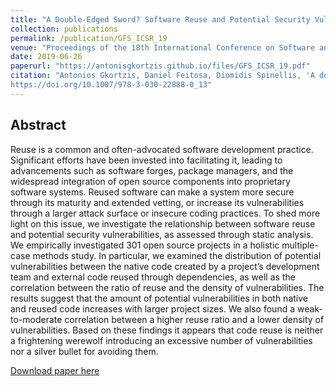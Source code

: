 ```yaml
---
title: "A Double-Edged Sword? Software Reuse and Potential Security Vulnerabilities"
collection: publications
permalink: /publication/GFS_ICSR_19
venue: "Proceedings of the 18th International Conference on Software and Systems Reuse (ICSR '19)"
date: 2019-06-26
paperurl: "https://antonisgkortzis.github.io/files/GFS_ICSR_19.pdf"
citation: "Antonios Gkortzis, Daniel Feitosa, Diomidis Spinellis, 'A double-edged sword? software reuse and potential security vulnerabilities', Publisher: Springer, Cham, pages: 187-203
https://doi.org/10.1007/978-3-030-22888-0_13"
---
```



## Abstract
Reuse is a common and often-advocated software development practice. Significant efforts have been invested into facilitating it, leading to advancements such as software forges, package managers, and the widespread integration of open source components into proprietary software systems. Reused software can make a system more secure through its maturity and extended vetting, or increase its vulnerabilities through a larger attack surface or insecure coding practices. To shed more light on this issue, we investigate the relationship between software reuse and potential security vulnerabilities, as assessed through static analysis. We empirically investigated 301 open source projects in a holistic multiple-case methods study. In particular, we examined the distribution of potential vulnerabilities between the native code created by a project’s development team and external code reused through dependencies, as well as the correlation between the ratio of reuse and the density of vulnerabilities. The results suggest that the amount of potential vulnerabilities in both native and reused code increases with larger project sizes. We also found a weak-to-moderate correlation between a higher reuse ratio and a lower density of vulnerabilities. Based on these findings it appears that code reuse is neither a frightening werewolf introducing an excessive number of vulnerabilities nor a silver bullet for avoiding them.

[Download paper here](https://antonisgkortzis.github.io/files/GFS_ICSR_19.pdf)